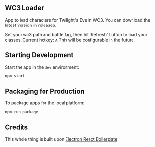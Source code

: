 ## WC3 Loader

App to load characters for Twilight's Eve in WC3. You can download the latest version in releases.

Set your wc3 path and battle tag, then hit 'Refresh' button to load your classes.
Current hotkey: ``A`` This will be configurable in the future.

## Starting Development 

Start the app in the `dev` environment:

```bash
npm start
```

## Packaging for Production

To package apps for the local platform:

```bash
npm run package
```

## Credits

This whole thing is built upon [Electron React Boilerplate](https://electron-react-boilerplate.js.org/)
